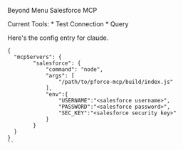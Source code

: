 Beyond Menu Salesforce MCP

Current Tools:
    * Test Connection
    * Query

Here's the config entry for claude. 
````
{
  "mcpServers": {
        "salesforce": {
            "command": "node",
            "args": [
                "/path/to/pforce-mcp/build/index.js"
            ],
            "env":{
                "USERNAME":"<salesforce username>",
                "PASSWORD":"<salesforce password>",
                "SEC_KEY":"<salesforce security key>"
            }
        }
  }
}
``
